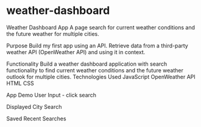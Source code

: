 # weather-dashboard

Weather Dashboard App
A page search for current weather conditions and the future weather for multiple cities.

Purpose
Build my first app using an API. Retrieve data from a third-party weather API (OpenWeather API) and using it in context.

Functionality
Build a weather dashboard application with search functionality to find current weather conditions and the future weather outlook for multiple cities.
Technologies Used
JavaScript
OpenWeather API
HTML
CSS

App Demo
User Input - click search

Displayed City Search

Saved Recent Searches
